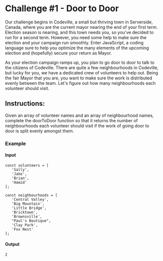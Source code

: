 # Challenge #1 - Door to Door

<p>Our challenge begins in Codeville, a small but thriving town in Serverside, Canada, where you are the current mayor nearing the end of your first term. Election season is nearing, and this town needs you, so you've decided to run for a second term. However, you need some help to make sure the election and your campaign run smoothly. Enter JavaScript, a coding language sure to help you optimize the many elements of the upcoming election and (hopefully) secure your return as Mayor.

As your election campaign ramps up, you plan to go door to door to talk to the citizens of Codeville. There are quite a few neighbourhoods in Codeville, but lucky for you, we have a dedicated crew of volunteers to help out. Being the fair Mayor that you are, you want to make sure the work is distributed evenly between the team. Let's figure out how many neighbourhoods each volunteer should visit.</p>

## Instructions: 

<p>Given an array of volunteer names and an array of neighbourhood names, complete the doorToDoor function so that it returns the number of neighbourhoods each volunteer should visit if the work of going door to door is split evenly amongst them.</p>

### Example 
#### Input
``` 
const volunteers = [
   'Sally',
   'Jake',
   'Brian',
   'Hamid'
];

const neighbourhoods = [
   'Central Valley',
   'Big Mountain',
   'Little Bridge',
   'Bricktown',
   'Brownsville',
   "Paul's Boutique",
   'Clay Park',
   'Fox Nest'
];
```

#### Output
```
2
```
